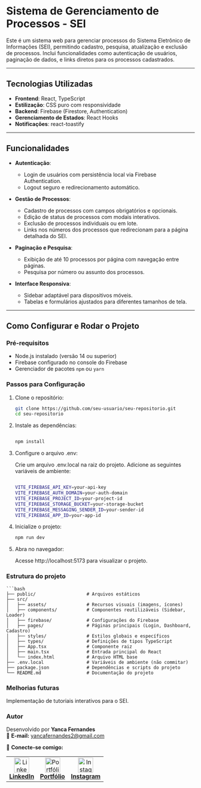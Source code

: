 # **Sistema de Gerenciamento de Processos - SEI**

Este é um sistema web para gerenciar processos do Sistema Eletrônico de Informações (SEI), permitindo cadastro, pesquisa, atualização e exclusão de processos. Inclui funcionalidades como autenticação de usuários, paginação de dados, e links diretos para os processos cadastrados.

---

## **Tecnologias Utilizadas**

- **Frontend**: React, TypeScript
- **Estilização**: CSS puro com responsividade
- **Backend**: Firebase (Firestore, Authentication)
- **Gerenciamento de Estados**: React Hooks
- **Notificações**: react-toastify

---

## **Funcionalidades**

- **Autenticação**:
  - Login de usuários com persistência local via Firebase Authentication.
  - Logout seguro e redirecionamento automático.

- **Gestão de Processos**:
  - Cadastro de processos com campos obrigatórios e opcionais.
  - Edição de status de processos com modais interativos.
  - Exclusão de processos individuais ou em lote.
  - Links nos números dos processos que redirecionam para a página detalhada do SEI.

- **Paginação e Pesquisa**:
  - Exibição de até 10 processos por página com navegação entre páginas.
  - Pesquisa por número ou assunto dos processos.

- **Interface Responsiva**:
  - Sidebar adaptável para dispositivos móveis.
  - Tabelas e formulários ajustados para diferentes tamanhos de tela.

---

## **Como Configurar e Rodar o Projeto**

### **Pré-requisitos**
- Node.js instalado (versão 14 ou superior)
- Firebase configurado no console do Firebase
- Gerenciador de pacotes `npm` ou `yarn`

### **Passos para Configuração**
1. Clone o repositório:
   ```bash
   git clone https://github.com/seu-usuario/seu-repositorio.git
   cd seu-repositorio
2. Instale as dependências:

    ```bash

    npm install

3. Configure o arquivo .env:

    Crie um arquivo .env.local na raiz do projeto.
    Adicione as seguintes variáveis de ambiente:
    ```bash
    
    VITE_FIREBASE_API_KEY=your-api-key
    VITE_FIREBASE_AUTH_DOMAIN=your-auth-domain
    VITE_FIREBASE_PROJECT_ID=your-project-id
    VITE_FIREBASE_STORAGE_BUCKET=your-storage-bucket
    VITE_FIREBASE_MESSAGING_SENDER_ID=your-sender-id
    VITE_FIREBASE_APP_ID=your-app-id

4. Inicialize o projeto:

    ```bash
    npm run dev

5. Abra no navegador:

    Acesse http://localhost:5173 para visualizar o projeto.

### **Estrutura do projeto**

    ```bash
    ├── public/                   # Arquivos estáticos
    ├── src/
    │   ├── assets/               # Recursos visuais (imagens, ícones)
    │   ├── components/           # Componentes reutilizáveis (Sidebar, Loader)
    │   ├── firebase/             # Configurações do Firebase
    │   ├── pages/                # Páginas principais (Login, Dashboard, Cadastro)
    │   ├── styles/               # Estilos globais e específicos
    │   ├── types/                # Definições de tipos TypeScript
    │   ├── App.tsx               # Componente raiz
    │   ├── main.tsx              # Entrada principal do React
    │   └── index.html            # Arquivo HTML base
    ├── .env.local                # Variáveis de ambiente (não commitar)
    ├── package.json              # Dependências e scripts do projeto
    └── README.md                 # Documentação do projeto

### **Melhorias futuras**
Implementação de tutoriais interativos para o SEI.

### **Autor**

Desenvolvido por **Yanca Fernandes**  
📧 **E-mail:** [yancafernandes2@gmail.com](mailto:yancafernandes2@gmail.com)

🔗 **Conecte-se comigo:**

<table>
  <tr>
    <td align="center">
      <a href="https://www.linkedin.com/in/yanca-fernandes/" target="_blank">
        <img src="https://cdn-icons-png.flaticon.com/512/174/174857.png" width="40" alt="LinkedIn">
        <br>
        <strong>LinkedIn</strong>
      </a>
    </td>
    <td align="center">
      <a href="https://yancafernandes.dev.br/" target="_blank">
        <img src="https://cdn-icons-png.flaticon.com/512/178/178276.png" width="40" alt="Portfólio">
        <br>
        <strong>Portfólio</strong>
      </a>
    </td>
    <td align="center">
      <a href="https://www.instagram.com/yan.desgn/" target="_blank">
        <img src="https://cdn-icons-png.flaticon.com/512/1384/1384063.png" width="40" alt="Instagram">
        <br>
        <strong>Instagram</strong>
      </a>
    </td>
  </tr>
</table>
